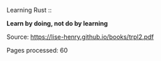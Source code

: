 Learning Rust :: 

**Learn by doing, not do by learning**

Source: https://lise-henry.github.io/books/trpl2.pdf

Pages processed: 60

